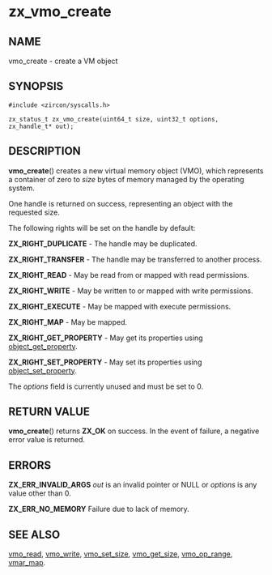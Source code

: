 # zx_vmo_create

## NAME

vmo_create - create a VM object

## SYNOPSIS

```
#include <zircon/syscalls.h>

zx_status_t zx_vmo_create(uint64_t size, uint32_t options, zx_handle_t* out);

```

## DESCRIPTION

**vmo_create**() creates a new virtual memory object (VMO), which represents
a container of zero to *size* bytes of memory managed by the operating
system.

One handle is returned on success, representing an object with the requested
size.

The following rights will be set on the handle by default:

**ZX_RIGHT_DUPLICATE** - The handle may be duplicated.

**ZX_RIGHT_TRANSFER** - The handle may be transferred to another process.

**ZX_RIGHT_READ** - May be read from or mapped with read permissions.

**ZX_RIGHT_WRITE** - May be written to or mapped with write permissions.

**ZX_RIGHT_EXECUTE** - May be mapped with execute permissions.

**ZX_RIGHT_MAP** - May be mapped.

**ZX_RIGHT_GET_PROPERTY** - May get its properties using
[object_get_property](object_get_property).

**ZX_RIGHT_SET_PROPERTY** - May set its properties using
[object_set_property](object_set_property).

The *options* field is currently unused and must be set to 0.

## RETURN VALUE

**vmo_create**() returns **ZX_OK** on success. In the event
of failure, a negative error value is returned.

## ERRORS

**ZX_ERR_INVALID_ARGS**  *out* is an invalid pointer or NULL or *options* is
any value other than 0.

**ZX_ERR_NO_MEMORY**  Failure due to lack of memory.

## SEE ALSO

[vmo_read](vmo_read.md),
[vmo_write](vmo_write.md),
[vmo_set_size](vmo_set_size.md),
[vmo_get_size](vmo_get_size.md),
[vmo_op_range](vmo_op_range.md),
[vmar_map](vmar_map.md).
